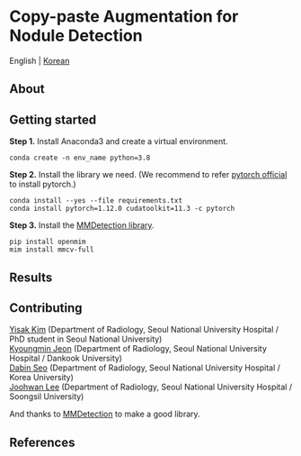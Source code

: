 # Copy-paste Augmentation for Nodule Detection

English | [Korean](https://github.com/seoulsky-field/copy-paste-nodule-detection/blob/main/README_KR.md)


## About

## Getting started
**Step 1.** Install Anaconda3 and create a virtual environment.
```shell
conda create -n env_name python=3.8
```
**Step 2.** Install the library we need. (We recommend to refer [pytorch official](https://pytorch.org/get-started/locally/) to install pytorch.)
```shell
conda install --yes --file requirements.txt
conda install pytorch=1.12.0 cudatoolkit=11.3 -c pytorch
```
**Step 3.** Install the [MMDetection library](https://github.com/open-mmlab/mmdetection/blob/master/docs/en/get_started.md/#Installation).
```shell
pip install openmim
mim install mmcv-full
```

## Results

## Contributing
[Yisak Kim](https://github.com/yisakk) (Department of Radiology, Seoul National University Hospital / PhD student in Seoul National University)  
[Kyoungmin Jeon](https://github.com/seoulsky-field) (Department of Radiology, Seoul National University Hospital / Dankook University)  
[Dabin Seo](https://github.com/sodabeans) (Department of Radiology, Seoul National University Hospital / Korea University)  
[Joohwan Lee](https://github.com/JHwan96) (Department of Radiology, Seoul National University Hospital / Soongsil University) 

And thanks to [MMDetection](https://github.com/open-mmlab/mmdetection) to make a good library.

## References
